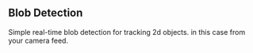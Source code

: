 Blob Detection
--
Simple real-time blob detection for tracking 2d objects. in this case from your camera feed.
